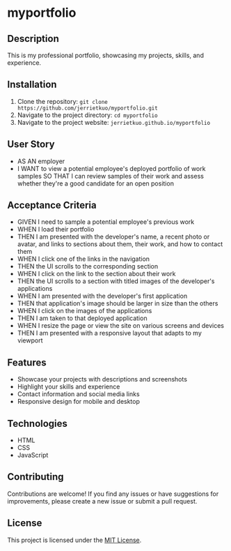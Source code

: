 # myportfolio
## Description

This is my professional portfolio, showcasing my projects, skills, and experience.

## Installation

1. Clone the repository: `git clone https://github.com/jerrietkuo/myportfolio.git`
2. Navigate to the project directory: `cd myportfolio`
3. Navigate to the project website: `jerrietkuo.github.io/myportfolio`

## User Story

- AS AN employer
- I WANT to view a potential employee's deployed portfolio of work samples
SO THAT I can review samples of their work and assess whether they're a good candidate for an open position

## Acceptance Criteria

- GIVEN I need to sample a potential employee's previous work
- WHEN I load their portfolio
- THEN I am presented with the developer's name, a recent photo or avatar, and links to sections about them, their work, and how to contact them
- WHEN I click one of the links in the navigation
- THEN the UI scrolls to the corresponding section
- WHEN I click on the link to the section about their work
- THEN the UI scrolls to a section with titled images of the developer's applications
- WHEN I am presented with the developer's first application
- THEN that application's image should be larger in size than the others
- WHEN I click on the images of the applications
- THEN I am taken to that deployed application
- WHEN I resize the page or view the site on various screens and devices
- THEN I am presented with a responsive layout that adapts to my viewport

## Features

- Showcase your projects with descriptions and screenshots
- Highlight your skills and experience
- Contact information and social media links
- Responsive design for mobile and desktop

## Technologies

- HTML
- CSS
- JavaScript

## Contributing

Contributions are welcome! If you find any issues or have suggestions for improvements, please create a new issue or submit a pull request.

## License

This project is licensed under the [MIT License](LICENSE).
